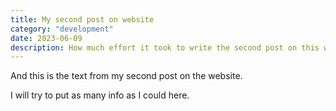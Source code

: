 ```yaml
---
title: My second post on website
category: "development"
date: 2023-06-09
description: How much effort it took to write the second post on this website. Who knows... Who knows..
---
```

And this is the text from my second post on the website.

I will try to put as many info as I could here.